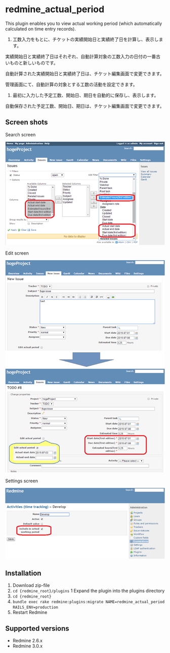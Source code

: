 # redmine_actual_period
This plugin enables you to view actual working period (which automatically calculated on time entry records).

1. 工数入力をもとに、チケットの実績開始日と実績終了日を計算し、表示します。

  実績開始日と実績終了日はそれぞれ、自動計算対象の工数入力の日付の一番古いものと新しいものです。
  
  自動計算された実績開始日と実績終了日は、チケット編集画面で変更できます。
  
  管理画面にて、自動計算の対象とする工数の活動を設定できます。

1. 最初に入力した予定工数、開始日、期日を自動的に保存し、表示します。

  自動保存された予定工数、開始日、期日は、チケット編集画面で変更できます。

Screen shots
------------------

Search screen

![screenshot of search screen](screenshots/search.png)

Edit screen

![screenshot of edit screen](screenshots/edit.png)

Settings screen

![screenshot of settings screen](screenshots/settings.png)

Installation
------------------

1. Download zip-file
1. ```cd {redmine_root}/plugins```
1 Expand the plugin into the plugins directory
1. ```cd {redmine_root}```
1. ```bundle exec rake redmine:plugins:migrate NAME=redmine_actual_period RAILS_ENV=production```
1. Restart Redmine

Supported versions
------------------

* Redmine 2.6.x
* Redmine 3.0.x
